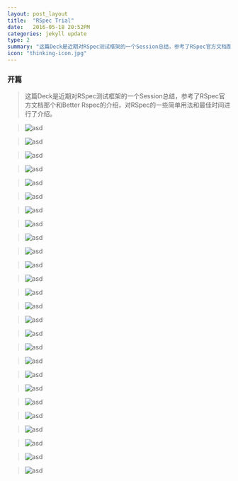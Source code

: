 ```yaml
---
layout: post_layout
title:  "RSpec Trial"
date:   2016-05-18 20:52PM
categories: jekyll update
type: 2
summary: "这篇Deck是近期对RSpec测试框架的一个Session总结，参考了RSpec官方文档那个和Better Rspec的介绍，对RSpec的一些简单用法和最佳时间进行了介绍。"
icon: "thinking-icon.jpg"
---
```

### 开篇

>这篇Deck是近期对RSpec测试框架的一个Session总结，参考了RSpec官方文档那个和Better Rspec的介绍，对RSpec的一些简单用法和最佳时间进行了介绍。


>![asd](/img/RSpec/RSpec.001.jpeg)

>![asd](/../img/RSpec/RSpec.002.jpeg)

>![asd](/../img/RSpec/RSpec.003.jpeg)

>![asd](/../img/RSpec/RSpec.004.jpeg)

>![asd](/../img/RSpec/RSpec.005.jpeg)

>![asd](/../img/RSpec/RSpec.006.jpeg)

>![asd](/../img/RSpec/RSpec.007.jpeg)

>![asd](/../img/RSpec/RSpec.008.jpeg)

>![asd](/../img/RSpec/RSpec.009.jpeg)

>![asd](/../img/RSpec/RSpec.010.jpeg)

>![asd](/../img/RSpec/RSpec.011.jpeg)

>![asd](/../img/RSpec/RSpec.012.jpeg)

>![asd](/../img/RSpec/RSpec.013.jpeg)

>![asd](/../img/RSpec/RSpec.014.jpeg)

>![asd](/../img/RSpec/RSpec.015.jpeg)

>![asd](/../img/RSpec/RSpec.016.jpeg)

>![asd](/../img/RSpec/RSpec.017.jpeg)

>![asd](/../img/RSpec/RSpec.018.jpeg)

>![asd](/../img/RSpec/RSpec.019.jpeg)

>![asd](/../img/RSpec/RSpec.020.jpeg)

>![asd](/../img/RSpec/RSpec.021.jpeg)

>![asd](/../img/RSpec/RSpec.022.jpeg)

>![asd](/../img/RSpec/RSpec.023.jpeg)

>![asd](/../img/RSpec/RSpec.024.jpeg)

>![asd](/../img/RSpec/RSpec.025.jpeg)

>![asd](/../img/RSpec/RSpec.026.jpeg)
